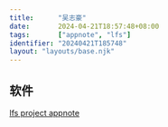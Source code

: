 ```yaml
---
title:      "吴志豪"
date:       2024-04-21T18:57:48+08:00
tags:       ["appnote", "lfs"]
identifier: "20240421T185748"
layout: "layouts/base.njk"
---
```


## 软件

[lfs project appnote](20240421T185748--lfs-project-appnote__appnote_lfs)

